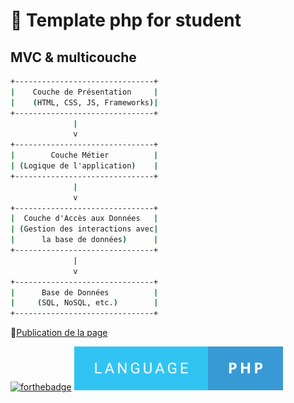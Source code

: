 # 🚀 Template php for student

## MVC & multicouche
```cmd
+-------------------------------+
|    Couche de Présentation     |
|    (HTML, CSS, JS, Frameworks)|
+-------------------------------+
              |
              v
+-------------------------------+
|        Couche Métier          |
| (Logique de l'application)    |
+-------------------------------+
              |
              v
+-------------------------------+
|  Couche d'Accès aux Données   |
| (Gestion des interactions avec|
|      la base de données)      |
+-------------------------------+
              |
              v
+-------------------------------+
|      Base de Données          |
|     (SQL, NoSQL, etc.)        |
+-------------------------------+
```
🚀[Publication de la page](https://giusmili.github.io/Template-root/)



[![forthebadge](https://forthebadge.com/images/badges/validated-html5.svg)](https://forthebadge.com) ![cover](./asset/language-php.svg)